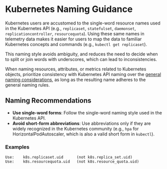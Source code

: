 <!--- Hugo front matter used to generate the website version of this page:
linkTitle: K8s naming
--->

# Kubernetes Naming Guidance

Kubernetes users are accustomed to the single-word resource names used in the Kubernetes API (e.g., `replicaset`, `statefulset`, `daemonset`, `replicationcontroller`, `resourcequota`). Using these same names in telemetry data makes it easier for users to map the data to familiar Kubernetes concepts and commands (e.g., `kubectl get replicaset`). 

This naming style avoids ambiguity, and reduces the need to decide when to split or join words with underscores, which can lead to inconsistencies.

When naming resources, attributes, or metrics related to Kubernetes objects, prioritize consistency with Kubernetes API naming over the [general naming considerations](../general/naming.md), as long as the resulting name adheres to the general naming rules.

## Naming Recommendations

- **Use single-word forms**: Follow the single-word naming style used in the Kubernetes API.
- **Avoid short-form abbreviations**: Use abbreviations only if they are widely recognized in the Kubernetes community (e.g., `hpa` for HorizontalPodAutoscaler, which is also a valid short form in `kubectl`).

### Examples

```text
Use:    k8s.replicaset.uid      (not k8s.replica_set.uid)
Use:    k8s.resourcequota.uid   (not k8s.resource_quota.uid)
```
